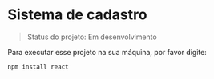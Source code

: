 # Sistema de cadastro

> Status do projeto: Em desenvolvimento

Para executar esse projeto na sua máquina, por favor digite:

```
npm install react
```
